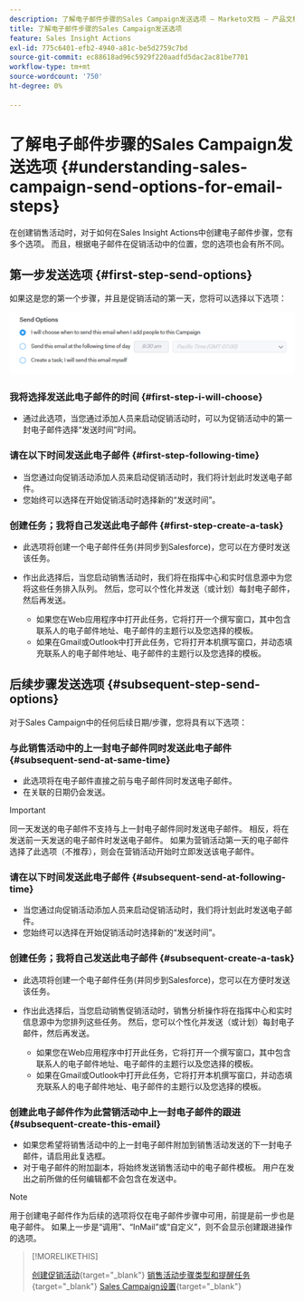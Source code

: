 ```yaml
---
description: 了解电子邮件步骤的Sales Campaign发送选项 — Marketo文档 — 产品文档
title: 了解电子邮件步骤的Sales Campaign发送选项
feature: Sales Insight Actions
exl-id: 775c6401-efb2-4940-a81c-be5d2759c7bd
source-git-commit: ec88618ad96c5929f220aadfd5dac2ac81be7701
workflow-type: tm+mt
source-wordcount: '750'
ht-degree: 0%

---
```


# 了解电子邮件步骤的Sales Campaign发送选项 {#understanding-sales-campaign-send-options-for-email-steps}

在创建销售活动时，对于如何在Sales Insight Actions中创建电子邮件步骤，您有多个选项。 而且，根据电子邮件在促销活动中的位置，您的选项也会有所不同。

## 第一步发送选项 {#first-step-send-options}

如果这是您的第一个步骤，并且是促销活动的第一天，您将可以选择以下选项：

![](assets/understanding-sales-campaign-send-options-for-email-steps-1.png)

### 我将选择发送此电子邮件的时间 {#first-step-i-will-choose}

* 通过此选项，当您通过添加人员来启动促销活动时，可以为促销活动中的第一封电子邮件选择“发送时间”时间。

### 请在以下时间发送此电子邮件 {#first-step-following-time}

* 当您通过向促销活动添加人员来启动促销活动时，我们将计划此时发送电子邮件。
* 您始终可以选择在开始促销活动时选择新的“发送时间”。

### 创建任务；我将自己发送此电子邮件 {#first-step-create-a-task}

* 此选项将创建一个电子邮件任务(并同步到Salesforce)，您可以在方便时发送该任务。
* 作出此选择后，当您启动销售活动时，我们将在指挥中心和实时信息源中为您将这些任务排入队列。 然后，您可以个性化并发送（或计划）每封电子邮件，然后再发送。

   * 如果您在Web应用程序中打开此任务，它将打开一个撰写窗口，其中包含联系人的电子邮件地址、电子邮件的主题行以及您选择的模板。
   * 如果在Gmail或Outlook中打开此任务，它将打开本机撰写窗口，并动态填充联系人的电子邮件地址、电子邮件的主题行以及您选择的模板。

## 后续步骤发送选项 {#subsequent-step-send-options}

对于Sales Campaign中的任何后续日期/步骤，您将具有以下选项：

### 与此销售活动中的上一封电子邮件同时发送此电子邮件 {#subsequent-send-at-same-time}

* 此选项将在电子邮件直接之前与电子邮件同时发送电子邮件。
* 在关联的日期仍会发送。

>[!IMPORTANT]
>
>同一天发送的电子邮件不支持与上一封电子邮件同时发送电子邮件。 相反，将在发送前一天发送的电子邮件时发送电子邮件。 如果为营销活动第一天的电子邮件选择了此选项（不推荐），则会在营销活动开始时立即发送该电子邮件。

### 请在以下时间发送此电子邮件 {#subsequent-send-at-following-time}

* 当您通过向促销活动添加人员来启动促销活动时，我们将计划此时发送电子邮件。
* 您始终可以选择在开始促销活动时选择新的“发送时间”。

### 创建任务；我将自己发送此电子邮件 {#subsequent-create-a-task}

* 此选项将创建一个电子邮件任务(并同步到Salesforce)，您可以在方便时发送该任务。
* 作出此选择后，当您启动销售促销活动时，销售分析操作将在指挥中心和实时信息源中为您排列这些任务。 然后，您可以个性化并发送（或计划）每封电子邮件，然后再发送。

   * 如果您在Web应用程序中打开此任务，它将打开一个撰写窗口，其中包含联系人的电子邮件地址、电子邮件的主题行以及您选择的模板。
   * 如果在Gmail或Outlook中打开此任务，它将打开本机撰写窗口，并动态填充联系人的电子邮件地址、电子邮件的主题行以及您选择的模板。

### 创建此电子邮件作为此营销活动中上一封电子邮件的跟进 {#subsequent-create-this-email}

* 如果您希望将销售活动中的上一封电子邮件附加到销售活动发送的下一封电子邮件，请启用此复选框。
* 对于电子邮件的附加副本，将始终发送销售活动中的电子邮件模板。 用户在发出之前所做的任何编辑都不会包含在发送中。

>[!NOTE]
>
>用于创建电子邮件作为后续的选项将仅在电子邮件步骤中可用，前提是前一步也是电子邮件。 如果上一步是“调用”、“InMail”或“自定义”，则不会显示创建跟进操作的选项。

>[!MORELIKETHIS]
>
>[创建促销活动](/help/marketo/product-docs/marketo-sales-insight/actions/campaigns/create-a-sales-campaign.md){target="_blank"}
>[销售活动步骤类型和提醒任务](/help/marketo/product-docs/marketo-sales-insight/actions/campaigns/sales-campaign-step-types-and-reminder-tasks.md){target="_blank"}
>[Sales Campaign设置](/help/marketo/product-docs/marketo-sales-insight/actions/campaigns/sales-campaign-settings.md){target="_blank"}

